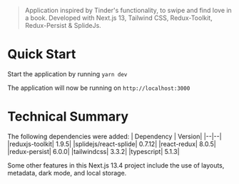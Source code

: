 

>
> Application inspired by Tinder's functionality, to swipe and find love in a book. Developed with Next.js 13, Tailwind CSS, Redux-Toolkit, Redux-Persist & SplideJs.
>

# Quick Start

Start the application by running ```yarn dev```

The application will now be running on ```http://localhost:3000```

# Technical Summary

The following dependencies were added:
| Dependency     | Version|
|--|--|
|reduxjs-toolkit| 1.9.5|
|splidejs/react-splide| 0.7.12|
|react-redux| 8.0.5|
|redux-persist| 6.0.0|
|tailwindcss| 3.3.2|
|typescript| 5.1.3|

Some other features in this Next.js 13.4 project include the use of layouts, metadata, dark mode, and local storage.